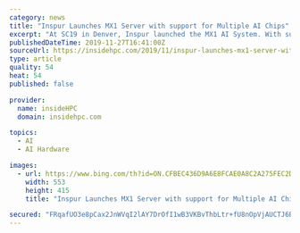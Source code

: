 ```yaml
---
category: news
title: "Inspur Launches MX1 Server with support for Multiple AI Chips"
excerpt: "At SC19 in Denver, Inspur launched the MX1 AI System. With support for a variety of OAM (OCP Accelerator Module)-compliant AI chips, the MX1 is the first OAM AI system that supports different types of AI chips from multiple manufacturers on a single server. Currently, with the increasing demand of data center users for AI computing performance ..."
publishedDateTime: 2019-11-27T16:41:00Z
sourceUrl: https://insidehpc.com/2019/11/inspur-launches-mx1-server-with-support-for-multiple-ai-chips/
type: article
quality: 54
heat: 54
published: false

provider:
  name: insideHPC
  domain: insidehpc.com

topics:
  - AI
  - AI Hardware

images:
  - url: https://www.bing.com/th?id=ON.CFBEC436D9A6E8FCAE0A8C2A275FEC2D
    width: 553
    height: 415
    title: "Inspur Launches MX1 Server with support for Multiple AI Chips"

secured: "FRqafUO3e8pCax2JnWVqI2lAY7DrOfI1wB3VKBvThbLtr+fU8nOpVjAUCTJ6BqLY5/OVmlsf08lf30NqKTdJx7EwEHJNiA8eMR6ug3RsS+ltHpgDo8FDE7T1twB574AipVAT9GrA2zkk+HJpBqkehGXv9uTZ4BLarud6YYG/dQSVzncEsK7hF0Ehu1pSkfmkwSMd+viw4Em3b7Ii+NRP9j3o2BAPc1ko4xkgam3ayszgAZgxsR6lZelzZTak+KzEXJtl+JwfYTbAOZbxj69mWw==;qXSOv2C9WN3sVWgl3jEKyw=="
---
```


